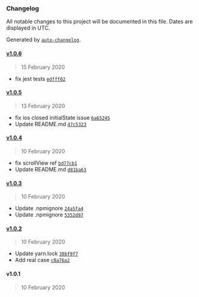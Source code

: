 ### Changelog

All notable changes to this project will be documented in this file. Dates are displayed in UTC.

Generated by [`auto-changelog`](https://github.com/CookPete/auto-changelog).

#### [v1.0.6](https://github.com/busfor/react-native-collapsible-navbar-scrollview/compare/v1.0.5...v1.0.6)

> 15 February 2020

- fix jest tests [`edfff02`](https://github.com/busfor/react-native-collapsible-navbar-scrollview/commit/edfff029ddbfcc29eb21b944a229bd68fc909cc7)

#### [v1.0.5](https://github.com/busfor/react-native-collapsible-navbar-scrollview/compare/v1.0.4...v1.0.5)

> 13 February 2020

- fix ios closed initialState issue [`6a65245`](https://github.com/busfor/react-native-collapsible-navbar-scrollview/commit/6a65245cccaf22b5883141f14e580f33b6a3ab8a)
- Update README.md [`47c5323`](https://github.com/busfor/react-native-collapsible-navbar-scrollview/commit/47c532369be3a60e88355c9e1ece0e61fe91bb6c)

#### [v1.0.4](https://github.com/busfor/react-native-collapsible-navbar-scrollview/compare/v1.0.3...v1.0.4)

> 10 February 2020

- fix scrollView ref [`bd77cb1`](https://github.com/busfor/react-native-collapsible-navbar-scrollview/commit/bd77cb1a43ce55428ce6eb93cd723825e702c377)
- Update README.md [`d81ba63`](https://github.com/busfor/react-native-collapsible-navbar-scrollview/commit/d81ba63b2326855ee6cdb0d818e3db164f7367c7)

#### [v1.0.3](https://github.com/busfor/react-native-collapsible-navbar-scrollview/compare/v1.0.2...v1.0.3)

> 10 February 2020

- Update .npmignore [`24a5fa4`](https://github.com/busfor/react-native-collapsible-navbar-scrollview/commit/24a5fa489c96e3e53c3854f5792521def3134fbb)
- Update .npmignore [`5352d97`](https://github.com/busfor/react-native-collapsible-navbar-scrollview/commit/5352d97099b29cdf8066d6e98268cc42286e48b6)

#### [v1.0.2](https://github.com/busfor/react-native-collapsible-navbar-scrollview/compare/v1.0.1...v1.0.2)

> 10 February 2020

- Update yarn.lock [`38bf9f7`](https://github.com/busfor/react-native-collapsible-navbar-scrollview/commit/38bf9f7fc4039a33c73ccf86b5e4564e56146da4)
- Add real case [`c8a76a2`](https://github.com/busfor/react-native-collapsible-navbar-scrollview/commit/c8a76a2c90a42f3d09ea01b70d426a0ac78fd2b0)

#### v1.0.1

> 10 February 2020
